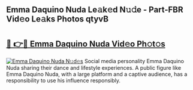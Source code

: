 ## Emma Daquino Nuda Le𝚊k𝚎d N𝚞𝚍e - Part-FBR Vid𝚎o Le𝚊ks Photos qtyvB

# <h2><a href="http://fbftwc.evod.top/?m=Emma+Daquino+Nuda">🔗 👉🔴 Emma Daquino Nuda Vid𝚎o Ph𝚘t𝚘s</a></h2>

[![Emma Daquino Nuda N𝚞d𝚎s](https://i.imgur.com/8V9OHl7.gif)](http://fbftwc.evod.top/?m=Emma+Daquino+Nuda)
Social media personality Emma Daquino Nuda sharing their dance and lifestyle experiences. A public figure like Emma Daquino Nuda, with a large platform and a captive audience, has a responsibility to use his influence responsibly. 
